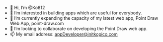 - 👋 Hi, I’m @Ko812
- 👀 I’m interested in building apps which are useful for everybody.
- 🌱 I’m currently expanding the capacity of my latest web app, Point Draw Web App, point-draw.com
- 💞️ I’m looking to collaborate on developing the Point Draw web app.
- 📫 My email address: appDeveloper@initkopico.com

<!---
Ko812/Ko812 is a ✨ special ✨ repository because its `README.md` (this file) appears on your GitHub profile.
You can click the Preview link to take a look at your changes.
--->
